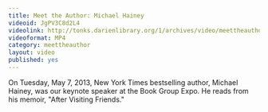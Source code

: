 ```yaml
---
title: Meet the Author: Michael Hainey
videoid: JgPV3C8d2L4
videolink: http://tonks.darienlibrary.org/1/archives/video/meettheauthor/20130507_michael_hainey.m4v
videoformat: MP4
category: meettheauthor
layout: video
published: yes
---
```


On Tuesday, May 7, 2013, New York Times bestselling author, Michael Hainey, was our keynote speaker at the Book Group Expo. He reads from his memoir, "After Visiting Friends." 